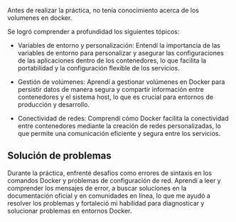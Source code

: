 Antes de realizar la práctica, no tenía conocimiento acerca de los volumenes en docker.

Se logró comprender a profundidad los siguientes tópicos:

- Variables de entorno y personalización: Entendí la importancia de las variables de entorno para personalizar y asegurar las configuraciones de las aplicaciones dentro de los contenedores, lo que facilita la portabilidad y la configuración flexible de los servicios.

- Gestión de volúmenes: Aprendí a gestionar volúmenes en Docker para persistir datos de manera segura y compartir información entre contenedores y el sistema host, lo que es crucial para entornos de producción y desarrollo.

- Conectividad de redes: Comprendí cómo Docker facilita la conectividad entre contenedores mediante la creación de redes personalizadas, lo que permite una comunicación eficiente y segura entre los servicios.

## Solución de problemas
Durante la práctica, enfrenté desafíos como errores de sintaxis en los comandos Docker y problemas de configuración de red. Aprendí a leer y comprender los mensajes de error, a buscar soluciones en la documentación oficial y en comunidades en línea, lo que me ayudó a resolver los problemas y fortaleció mi habilidad para diagnosticar y solucionar problemas en entornos Docker.
